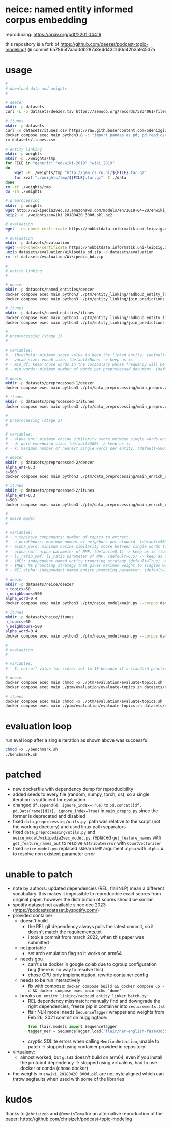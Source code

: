 # neice: named entity informed corpus embedding

reproducing: https://arxiv.org/pdf/2201.04419

this repository is a fork of https://github.com/deezer/podcast-topic-modeling/ @ commit 6a7865f7aad0db287a8e4d43d140d42b3a94537a

# usage

```bash
#
# download data and weights
#

# deezer
mkdir -p datasets
curl -L -o datasets/deezer.tsv https://zenodo.org/records/5834061/files/deezer_podcast_dataset.tsv?download=1 && md5sum datasets/deezer.tsv | grep d161ba83e0dfc9efb73f993a6c387dff

# itunes
mkdir -p datasets
curl -o datasets/itunes.csv https://raw.githubusercontent.com/odenizgiz/Podcasts-Data/master/df_popular_podcasts.csv
docker compose exec main python3.8 -c "import pandas as pd; pd.read_csv('datasets/itunes.csv').to_csv('datasets/itunes.tsv', sep='\t', index=False)"
rm datasets/itunes.csv

# entity linking
mkdir -p weights
mkdir -p ./weights/tmp
for FILE in "generic" "ed-wiki-2019" "wiki_2019"
do
    wget -P ./weights/tmp "http://gem.cs.ru.nl/${FILE}.tar.gz"
    tar xvzf "./weights/tmp/${FILE}.tar.gz" -C ./data
done
rm -rf ./weights/tmp
du -sh ./weights

# preprocessing
mkdir -p weights
wget http://wikipedia2vec.s3.amazonaws.com/models/en/2018-04-20/enwiki_20180420_300d.pkl.bz2 -P ./weights
bzip2 -d ./weights/enwiki_20180420_300d.pkl.bz2

# evaluation
wget --no-check-certificate https://hobbitdata.informatik.uni-leipzig.de/homes/mroeder/palmetto/palmetto-0.1.0-jar-with-dependencies.jar

# evaluation
mkdir -p datasets/evaluation
wget --no-check-certificate https://hobbitdata.informatik.uni-leipzig.de/homes/mroeder/palmetto/Wikipedia_bd.zip -P datasets/evaluation
unzip datasets/evaluation/Wikipedia_bd.zip -d datasets/evaluation
rm -rf datasets/evaluation/Wikipedia_bd.zip

#
# entity linking
#

# deezer
mkdir -p datasets/named_entities/deezer
docker compose exec main python3 ./ptm/entity_linking/radboud_entity_linker_batch.py datasets/deezer.tsv datasets/named_entities/deezer weights --batch_size 128 --wiki_version wiki_2019
docker compose exec main python3 ./ptm/entity_linking/join_predictions.py datasets/named_entities/deezer datasets/deezer.tsv --batch_size 128

# itunes
mkdir -p datasets/named_entities/itunes
docker compose exec main python3 ./ptm/entity_linking/radboud_entity_linker_batch.py datasets/itunes.tsv datasets/named_entities/itunes weights --batch_size 128 --wiki_version wiki_2019 --col_title 'Name' --col_description 'Description'
docker compose exec main python3 ./ptm/entity_linking/join_predictions.py datasets/named_entities/itunes datasets/itunes.tsv --batch_size 128 --col_title 'Name' --col_description 'Description'

#
# preprocessing (stage 1)
#

# variables:
# - threshold: minimum score value to keep the linked entity. (default=0.9) -> keep as is
# - vocab_size: vocab size. (default=None) -> keep as is
# - min_df: keep those words in the vocabulary whose frequency will be greater than min_df. (default=5) -> keep as is
# - min_words: minimum number of words per preprocessed document. (default=2) -> keep as is

# deezer
mkdir -p datasets/preprocessed-1/deezer
docker compose exec main python3 ./ptm/data_preprocessing/main_prepro.py --examples_file datasets/deezer.tsv --annotated_file datasets/named_entities/deezer/linked_entities.json --embeddings_file_path weights/enwiki_20180420_300d.pkl --path_to_save_results datasets/preprocessed-1/deezer

# itunes
mkdir -p datasets/preprocessed-1/itunes
docker compose exec main python3 ./ptm/data_preprocessing/main_prepro.py --examples_file datasets/itunes.tsv --annotated_file datasets/named_entities/itunes/linked_entities.json --embeddings_file_path weights/enwiki_20180420_300d.pkl --path_to_save_results datasets/preprocessed-1/itunes --col_title 'Name' --col_description 'Description'

#
# preprocessing (stage 2)
#

# variables:
# - alpha_ent: minimum cosine similarity score between single words and entities. (default=0.3)
# - d: word embedding size. (default=300) -> keep as is
# - k: maximum number of nearest single words per entity. (default=500)

# deezer
mkdir -p datasets/preprocessed-2/deezer
alpha_ent=0.3
k=500
docker compose exec main python3 ./ptm/data_preprocessing/main_enrich_corpus_using_entities.py --prepro_file datasets/preprocessed-1/deezer/prepro.txt --prepro_le_file datasets/preprocessed-1/deezer/prepro_le.txt --vocab_file datasets/preprocessed-1/deezer/vocab.txt --vocab_le_file datasets/preprocessed-1/deezer/vocab_le.txt --embeddings_file_path weights/enwiki_20180420_300d.pkl --path_to_save_results datasets/preprocessed-2/deezer --alpha_ent $alpha_ent --k $k

# itunes
mkdir -p datasets/preprocessed-2/itunes
alpha_ent=0.3
k=500
docker compose exec main python3 ./ptm/data_preprocessing/main_enrich_corpus_using_entities.py --prepro_file datasets/preprocessed-1/itunes/prepro.txt --prepro_le_file datasets/preprocessed-1/itunes/prepro_le.txt --vocab_file datasets/preprocessed-1/itunes/vocab.txt --vocab_le_file datasets/preprocessed-1/itunes/vocab_le.txt --embeddings_file_path weights/enwiki_20180420_300d.pkl --path_to_save_results datasets/preprocessed-2/itunes --alpha_ent $alpha_ent --k $k

#
# neice model
#

# variables:
# - n_topics/n_components: number of topics to extract.
# - n_neighbours: maximum number of neighbors per cluword. (default=500)
# - alpha_word: minimum cosine similarity score between single words to be considered neighbors in a cluword. (default=0.4)
# - alpha_nmf: alpha parameter of NMF. (default=0.1) -> keep as is (too sensitive, typically set to small values like 0.00005 to avoid over-regularization)
# - l1_ratio_nmf: l1_ratio parameter of NMF. (default=0.5) -> keep as is
# - $NEI: independent named entity promoting strategy (default=True) -> keep as is
# - $NED: NE promoting strategy that gives maximum weight to singles words that are similar to NEs. (default=True) -> keep as is
# - NEI_alpha: independent named entity promoting parameter. (default=1.3) -> keep as is

# deezer
mkdir -p datasets/neice/deezer
n_topics=50
n_neighbours=500
alpha_word=0.4
docker compose exec main python3 ./ptm/neice_model/main.py --corpus datasets/preprocessed-2/deezer/prepro_enrich_entities_th0.30_k500.txt --embeddings weights/enwiki_20180420_300d.pkl --output_dir datasets/neice/deezer --mask_entities_file datasets/preprocessed-2/deezer/mask_enrich_entities_th0.30_k500.npz --vocab datasets/preprocessed-2/deezer/new_vocab_th0.30_k500.txt --n_topics $n_topics --n_neighbours $n_neighbours --alpha_word $alpha_word --NED

# itunes
mkdir -p datasets/neice/itunes
n_topics=50
n_neighbours=500
alpha_word=0.4
docker compose exec main python3 ./ptm/neice_model/main.py --corpus datasets/preprocessed-2/itunes/prepro_enrich_entities_th0.30_k500.txt --embeddings weights/enwiki_20180420_300d.pkl --output_dir datasets/neice/itunes --mask_entities_file datasets/preprocessed-2/itunes/mask_enrich_entities_th0.30_k500.npz --vocab datasets/preprocessed-2/itunes/new_vocab_th0.30_k500.txt --n_topics $n_topics --n_neighbours $n_neighbours --alpha_word $alpha_word --NED

# 
# evaluation
# 

# variables:
# - T: cut-off value for score: set to 10 because it's standard practice in topic modeling evaluation

# deezer
docker compose exec main chmod +x ./ptm/evaluation/evaluate-topics.sh
docker compose exec main ./ptm/evaluation/evaluate-topics.sh datasets/neice/deezer/top_words.txt 10 datasets/evaluation/wikipedia_bd

# itunes
docker compose exec main chmod +x ./ptm/evaluation/evaluate-topics.sh
docker compose exec main ./ptm/evaluation/evaluate-topics.sh datasets/neice/deezer/top_words.txt 10 datasets/evaluation/wikipedia_bd
```

# evaluation loop

run eval loop after a single iteration as shown above was successful.

```bash
chmod +x ./benchmark.sh
./benchmark.sh
```

# patched

- new dockerfile with dependency dump for reproducibility
- added seeds to every file (random, numpy, torch, os), so a single iteration is sufficient for evaluation
- changed `df.append(d, ignore_index=True)` to `pd.concat([df, pd.DataFrame([d])], ignore_index=True)` in `main_prepro.py` since the former is deprecated and disabled
- fixed `data_preprocessing/utils.py`: path was relative to the script (not the working directory) and used linux path separators
- fixed `data_preprocessing/utils.py` and `neice_model/wikipedia2vec_model.py`: replaced `get_feature_names` with `get_feature_names_out` to resolve `AttributeError` with `CountVectorizer`
- fixed `neice_model.py`: replaced sklearn `NMF` argument `alpha` with `alpha_W` to resolve non existent parameter error

# unable to patch

- note by authors: updated dependencies (REL, flairNLP) mean a different vocabulary. this makes it impossible to reproducible exact scores from original paper. however the distribution of scores should be similar.
- spotify dataset not available since dec 2023 (https://podcastsdataset.byspotify.com/)
- provided container:
    - doesn't build
        - the REL git dependency always pulls the latest commit, so it doesn't match the requirements.txt
        - i took a commit from march 2022, when this paper was submitted
    - not portable
        - set arch emulation flag so it works on arm64
    - needs gpu
        - can't use docker in google colab due to cgroup configuration bug (there is no way to resolve this)
        - chose CPU only implementation, rewrite container config
    - needs to be run interactively
        - fix with compose: `docker compose build && docker compose up -d && docker compose exec main echo 'done'`
    - breaks on: `entity_linking/radboud_entity_linker_batch.py`:
        - REL dependency missmatch: manually find and downgrade the right dependencies, freeze pip in container into `requirements.txt`
        - flair NER model needs `SequenceTagger` wrapper and weights from Feb 26, 2021 commit on huggingface:
            ```python
            from flair.models import SequenceTagger
            tagger_ner = SequenceTagger.load('flair/ner-english-fast@3d3d35790f78a00ef319939b9004209d1d05f788')
            ```
        - cryptic SQLite errors when calling `MentionDetection`, unable to patch → stopped using container provided in repository
- virtualenv:
    - almost worked, but `gcld3` doesn't build on arm64, even if you install the protobuf dependency → stopped using virtualenv, had to use docker or conda (chose docker)
- the weights in `enwiki_20180420_300d.pkl` are not byte aligned which can throw segfaults when used with some of the libraries

# kudos

thanks to `@chrisizeh` and `@DennisToma` for an alternative reproduction of the paper: https://github.com/chrisizeh/podcast-topic-modeling
